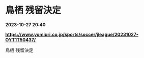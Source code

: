 # 鳥栖 残留決定

**2023-10-27 20:40**

**https://www.yomiuri.co.jp/sports/soccer/jleague/20231027-OYT1T50437/**

鳥栖 残留決定